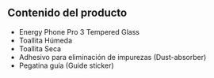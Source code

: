 ## Contenido del producto

* Energy Phone Pro 3 Tempered Glass
* Toallita Húmeda
* Toallita Seca
* Adhesivo para eliminación de impurezas (Dust-absorber)
* Pegatina guía (Guide sticker)
